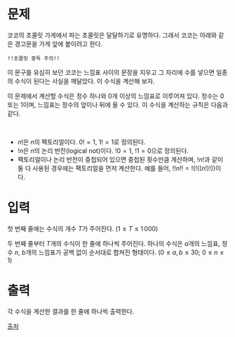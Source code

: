 # 문제

코코의 초콜릿 가게에서 파는 초콜릿은 달달하기로 유명하다. 그래서 코코는 아래와 같은 경고문을 가게 앞에 붙이려고 한다.

```
!!초콜릿 중독 주의!!
```

이 문구를 유심히 보던 코코는 느낌표 사이의 문장을 지우고 그 자리에 수를 넣으면 일종의 수식이 된다는 사실을 깨달았다. 이 수식을 계산해 보자.

이 문제에서 계산할 수식은 정수 하나와 
$0$개 이상의 느낌표로 이루어져 있다. 정수는 
$0$ 또는 
$1$이며, 느낌표는 정수의 앞이나 뒤에 올 수 있다. 이 수식을 계산하는 규칙은 다음과 같다.

 
- $n!$은 $n$의 팩토리얼이다. $0!=1$, $1!=1$로 정의된다.
- $!n$은 $n$의 논리 반전(logical not)이다. $!0=1$,  $!1=0$으로 정의된다.
- 팩토리얼이나 논리 반전이 중첩되어 있으면 중첩된 횟수만큼 계산하며, $!n!$과 같이 둘 다 사용된 경우에는 팩토리얼을 먼저 계산한다. 예를 들어, $!!n!!=!(!((n!) !))$이다.

# 입력

첫 번째 줄에는 수식의 개수 
$T$가 주어진다. 
$(1\le T\le 1\, 000)$ 

두 번째 줄부터 
$T$개의 수식이 한 줄에 하나씩 주어진다. 하나의 수식은 
$a$개의 느낌표, 정수 
$n$, 
$b$개의 느낌표가 공백 없이 순서대로 합쳐진 형태이다. 
$(0\le a,b\le 30;$ 
$0\le n\le 1)$ 

# 출력

각 수식을 계산한 결과를 한 줄에 하나씩 출력한다.

[출처](https://www.acmicpc.net/problem/31458)